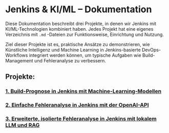 # Jenkins & KI/ML – Dokumentation

Diese Dokumentation beschreibt drei Projekte, in denen wir Jenkins mit KI/ML-Technologien kombiniert haben. Jedes Projekt hat eine eigenes Verzeichnis mit `.md` -Dateien zur Funktionsweise, Einrichtung und Nutzung. 

Ziel dieser Projekte ist es, praktische Ansätze zu demonstrieren, wie Künstliche Intelligenz und Machine Learning in Jenkins-basierte DevOps-Workflows integriert werden können, um typische Aufgaben wie Build-Management und Fehleranalyse zu verbessern.



## Projekte: 

### [1. Build-Prognose in Jenkins mit Machine-Learning-Modellen](./build-prognose-ml/build-prognose-ml.md)

### [2. Einfache Fehleranalyse in Jenkins mit der OpenAI-API](.fehleranalyse-openai/fehleranalyse-openai.md) 

### [3. Erweiterte, isolierte Fehleranalyse in Jenkins mit lokalem LLM und RAG](.erweiterte-fehleranalyse-llm-rag/erweiterte-fehleranalyse-llm-rag.md)   
